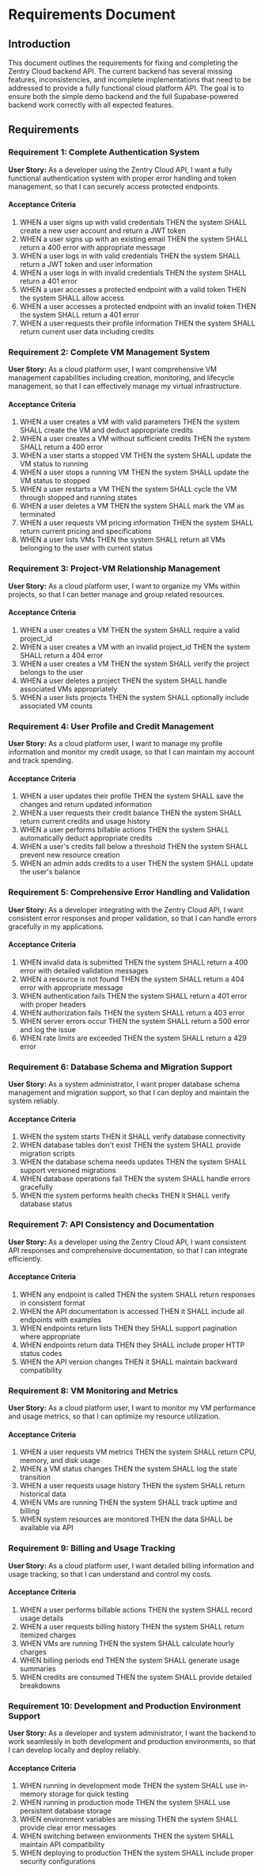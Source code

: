 # Requirements Document

## Introduction

This document outlines the requirements for fixing and completing the Zentry Cloud backend API. The current backend has several missing features, inconsistencies, and incomplete implementations that need to be addressed to provide a fully functional cloud platform API. The goal is to ensure both the simple demo backend and the full Supabase-powered backend work correctly with all expected features.

## Requirements

### Requirement 1: Complete Authentication System

**User Story:** As a developer using the Zentry Cloud API, I want a fully functional authentication system with proper error handling and token management, so that I can securely access protected endpoints.

#### Acceptance Criteria

1. WHEN a user signs up with valid credentials THEN the system SHALL create a new user account and return a JWT token
2. WHEN a user signs up with an existing email THEN the system SHALL return a 400 error with appropriate message
3. WHEN a user logs in with valid credentials THEN the system SHALL return a JWT token and user information
4. WHEN a user logs in with invalid credentials THEN the system SHALL return a 401 error
5. WHEN a user accesses a protected endpoint with a valid token THEN the system SHALL allow access
6. WHEN a user accesses a protected endpoint with an invalid token THEN the system SHALL return a 401 error
7. WHEN a user requests their profile information THEN the system SHALL return current user data including credits

### Requirement 2: Complete VM Management System

**User Story:** As a cloud platform user, I want comprehensive VM management capabilities including creation, monitoring, and lifecycle management, so that I can effectively manage my virtual infrastructure.

#### Acceptance Criteria

1. WHEN a user creates a VM with valid parameters THEN the system SHALL create the VM and deduct appropriate credits
2. WHEN a user creates a VM without sufficient credits THEN the system SHALL return a 400 error
3. WHEN a user starts a stopped VM THEN the system SHALL update the VM status to running
4. WHEN a user stops a running VM THEN the system SHALL update the VM status to stopped
5. WHEN a user restarts a VM THEN the system SHALL cycle the VM through stopped and running states
6. WHEN a user deletes a VM THEN the system SHALL mark the VM as terminated
7. WHEN a user requests VM pricing information THEN the system SHALL return current pricing and specifications
8. WHEN a user lists VMs THEN the system SHALL return all VMs belonging to the user with current status

### Requirement 3: Project-VM Relationship Management

**User Story:** As a cloud platform user, I want to organize my VMs within projects, so that I can better manage and group related resources.

#### Acceptance Criteria

1. WHEN a user creates a VM THEN the system SHALL require a valid project_id
2. WHEN a user creates a VM with an invalid project_id THEN the system SHALL return a 404 error
3. WHEN a user creates a VM THEN the system SHALL verify the project belongs to the user
4. WHEN a user deletes a project THEN the system SHALL handle associated VMs appropriately
5. WHEN a user lists projects THEN the system SHALL optionally include associated VM counts

### Requirement 4: User Profile and Credit Management

**User Story:** As a cloud platform user, I want to manage my profile information and monitor my credit usage, so that I can maintain my account and track spending.

#### Acceptance Criteria

1. WHEN a user updates their profile THEN the system SHALL save the changes and return updated information
2. WHEN a user requests their credit balance THEN the system SHALL return current credits and usage history
3. WHEN a user performs billable actions THEN the system SHALL automatically deduct appropriate credits
4. WHEN a user's credits fall below a threshold THEN the system SHALL prevent new resource creation
5. WHEN an admin adds credits to a user THEN the system SHALL update the user's balance

### Requirement 5: Comprehensive Error Handling and Validation

**User Story:** As a developer integrating with the Zentry Cloud API, I want consistent error responses and proper validation, so that I can handle errors gracefully in my applications.

#### Acceptance Criteria

1. WHEN invalid data is submitted THEN the system SHALL return a 400 error with detailed validation messages
2. WHEN a resource is not found THEN the system SHALL return a 404 error with appropriate message
3. WHEN authentication fails THEN the system SHALL return a 401 error with proper headers
4. WHEN authorization fails THEN the system SHALL return a 403 error
5. WHEN server errors occur THEN the system SHALL return a 500 error and log the issue
6. WHEN rate limits are exceeded THEN the system SHALL return a 429 error

### Requirement 6: Database Schema and Migration Support

**User Story:** As a system administrator, I want proper database schema management and migration support, so that I can deploy and maintain the system reliably.

#### Acceptance Criteria

1. WHEN the system starts THEN it SHALL verify database connectivity
2. WHEN database tables don't exist THEN the system SHALL provide migration scripts
3. WHEN the database schema needs updates THEN the system SHALL support versioned migrations
4. WHEN database operations fail THEN the system SHALL handle errors gracefully
5. WHEN the system performs health checks THEN it SHALL verify database status

### Requirement 7: API Consistency and Documentation

**User Story:** As a developer using the Zentry Cloud API, I want consistent API responses and comprehensive documentation, so that I can integrate efficiently.

#### Acceptance Criteria

1. WHEN any endpoint is called THEN the system SHALL return responses in consistent format
2. WHEN the API documentation is accessed THEN it SHALL include all endpoints with examples
3. WHEN endpoints return lists THEN they SHALL support pagination where appropriate
4. WHEN endpoints return data THEN they SHALL include proper HTTP status codes
5. WHEN the API version changes THEN it SHALL maintain backward compatibility

### Requirement 8: VM Monitoring and Metrics

**User Story:** As a cloud platform user, I want to monitor my VM performance and usage metrics, so that I can optimize my resource utilization.

#### Acceptance Criteria

1. WHEN a user requests VM metrics THEN the system SHALL return CPU, memory, and disk usage
2. WHEN a VM status changes THEN the system SHALL log the state transition
3. WHEN a user requests usage history THEN the system SHALL return historical data
4. WHEN VMs are running THEN the system SHALL track uptime and billing
5. WHEN system resources are monitored THEN the data SHALL be available via API

### Requirement 9: Billing and Usage Tracking

**User Story:** As a cloud platform user, I want detailed billing information and usage tracking, so that I can understand and control my costs.

#### Acceptance Criteria

1. WHEN a user performs billable actions THEN the system SHALL record usage details
2. WHEN a user requests billing history THEN the system SHALL return itemized charges
3. WHEN VMs are running THEN the system SHALL calculate hourly charges
4. WHEN billing periods end THEN the system SHALL generate usage summaries
5. WHEN credits are consumed THEN the system SHALL provide detailed breakdowns

### Requirement 10: Development and Production Environment Support

**User Story:** As a developer and system administrator, I want the backend to work seamlessly in both development and production environments, so that I can develop locally and deploy reliably.

#### Acceptance Criteria

1. WHEN running in development mode THEN the system SHALL use in-memory storage for quick testing
2. WHEN running in production mode THEN the system SHALL use persistent database storage
3. WHEN environment variables are missing THEN the system SHALL provide clear error messages
4. WHEN switching between environments THEN the system SHALL maintain API compatibility
5. WHEN deploying to production THEN the system SHALL include proper security configurations